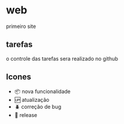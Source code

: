 # web

primeiro site
## tarefas

o controle das tarefas sera realizado no github

## Icones

- :package: nova funcionalidade
- :up: atualização
- :beetle: correção de bug
- :checkered_flag: release